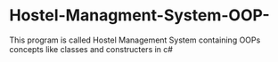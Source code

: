 # Hostel-Managment-System-OOP-
This program is called Hostel Management System containing OOPs concepts like classes and constructers  in c#
